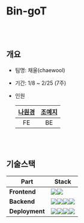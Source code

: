 # Bin-goT

<br/>
<br/>

## 개요

- 팀명: 채울(chaewool)
- 기간: 1/8 ~ 2/25 (7주)
- 인원

  | [나원경](https://github.com/hitriee) | [조예지](https://github.com/celpegor216) |
  | :----------------------------------: | :--------------------------------------: |
  |                  FE                  |                    BE                    |

<br/>
<br/>

## 기술스택

| **Part**       | **Stack**                                                                                                                                                                                                                                                                                                                                                                                                                          |
| -------------- | ---------------------------------------------------------------------------------------------------------------------------------------------------------------------------------------------------------------------------------------------------------------------------------------------------------------------------------------------------------------------------------------------------------------------------------- |
| **Frontend**   | <img src="https://img.shields.io/badge/Dart-0175C2?style=for-the-badge&logo=dart&logoColor=white"/><img src="https://img.shields.io/badge/Flutter-02569B?style=for-the-badge&logo=flutter&logoColor=white"/>                                                                                                                                                                                                                       |
| **Backend**    | <img src="https://img.shields.io/badge/Python-FFD43B?style=for-the-badge&logo=python&logoColor=blue"><img src="https://img.shields.io/badge/Django-092E20?style=for-the-badge&logo=django&logoColor=green"/><img src="https://img.shields.io/badge/MySQL-005C84?style=for-the-badge&logo=mysql&logoColor=white"/><img src="https://img.shields.io/badge/redis-%23DD0031.svg?&style=for-the-badge&logo=redis&logoColor=white"/>     |
| **Deployment** | <img src="https://img.shields.io/badge/amazon_ec2-FF9900?style=for-the-badge&logo=amazonec2&logoColor=white"><img src="https://img.shields.io/badge/Jenkins-D24939?style=for-the-badge&logo=Jenkins&logoColor=white"/><img src="https://img.shields.io/badge/Docker-2CA5E0?style=for-the-badge&logo=docker&logoColor=white"/><img src="https://img.shields.io/badge/Nginx-009639?style=for-the-badge&logo=nginx&logoColor=white"/> |
